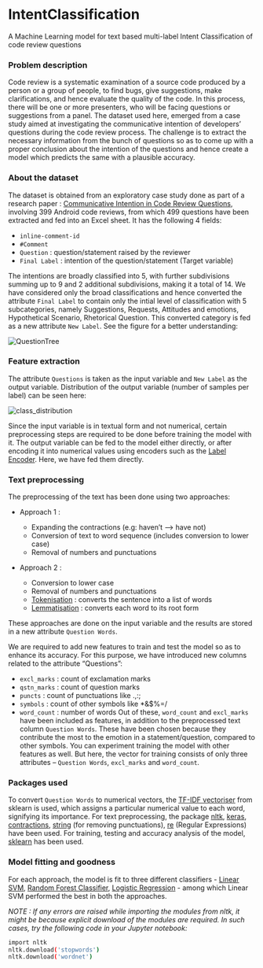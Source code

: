 # IntentClassification
A Machine Learning model for text based multi-label Intent Classification of code review questions 

### Problem description
Code review is a systematic examination of a source code produced by a person or a group of people, to find bugs, give suggestions, make clarifications, and hence evaluate the quality of the code. In this process, there will be one or more presenters, who will be facing questions or suggestions from a panel. The dataset used here, emerged from a case study aimed at investigating the communicative intention of developers’ questions during the code review process. The challenge is to extract the necessary information from the bunch of questions so as to come up with a proper conclusion about the intention of the questions and hence create a model which predicts the same with a plausible accuracy.

### About the dataset
The dataset is obtained from an exploratory case study done as part of a research paper : [Communicative Intention in Code Review Questions](https://www.google.com/url?sa=t&rct=j&q=&esrc=s&source=web&cd=&cad=rja&uact=8&ved=2ahUKEwiLmZeW1_jwAhVl9XMBHS9FAHMQFjAAegQIAxAD&url=https%3A%2F%2Fwww.win.tue.nl%2F~aserebre%2FICSME2018NIER.pdf&usg=AOvVaw3wCsZN4EKvrFzuFFXUkQG6), involving 399 Android code reviews, from which 499 questions have been extracted and fed into an Excel sheet. It has the following 4 fields:
- `inline-comment-id`
- `#Comment`
- `Question` : question/statement raised by the reviewer
- `Final Label` : intention of the question/statement (Target variable)

The intentions are broadly classified into 5, with further subdivisions summing up to 9 and 2 additional subdivisions, making it a total of 14. We have considered only the broad classifications and hence converted the attribute `Final Label` to contain only the intial level of classification with 5 subcategories, namely Suggestions, Requests, Attitudes and emotions, Hypothetical Scenario, Rhetorical Question. This converted category is fed as a new attribute `New Label`. See the figure for a better understanding:

![QuestionTree](https://user-images.githubusercontent.com/67685791/120459925-44c29880-c3b6-11eb-8d00-223e193c6e9a.png)

### Feature extraction
The attribute `Questions` is taken as the input variable and `New Label` as the output variable. Distribution of the output variable (number of samples per label) can be seen here:

![class_distribution](https://user-images.githubusercontent.com/67685791/120470411-1c8c6700-c3c1-11eb-8231-995bb12baf94.png)

Since the input variable is in textual form and not numerical, certain preprocessing steps are required to be done before training the model with it. The output variable can be fed to the model either directly, or after encoding it into numerical values using encoders such as the [Label Encoder](https://scikit-learn.org/stable/modules/generated/sklearn.preprocessing.LabelEncoder.html). Here, we have fed them directly.

### Text preprocessing
The preprocessing of the text has been done using two approaches:
 - Approach 1 :
      - Expanding the contractions (e.g: haven’t --> have not)
      - Conversion of text to word sequence (includes conversion to lower case)
      - Removal of numbers and punctuations
 
 - Approach 2 :
      - Conversion to lower case
      - Removal of numbers and punctuations
      - [Tokenisation](https://www.tutorialspoint.com/python_data_science/python_word_tokenization.htm) : converts the sentence into a list of words
      - [Lemmatisation](https://www.geeksforgeeks.org/python-lemmatization-with-nltk/) : converts each word to its root form

These approaches are done on the input variable and the results are stored in a new attribute `Question Words`.

We are required to add new features to train and test the model so as to enhance its accuracy. For this purpose, we have introduced new columns related to the attribute “Questions”:
- `excl_marks`  : count of exclamation marks
- `qstn_marks`  : count of question marks
- `puncts`      : count of punctuations like .,:;
- `symbols`     : count of other symbols like *&$%=/
- `word_count`  : number of words
Out of these, `word_count` and `excl_marks` have been included as features, in addition to the preprocessed text column `Question Words`. These have been chosen because they contribute the most to the emotion in a statement/question, compared to other symbols. You can experiment training the model with other features as well. But here, the vector for training consists of only three attributes – `Question Words`, `excl_marks` and `word_count`.

### Packages used
To convert `Question Words` to numerical vectors, the [TF-IDF vectoriser](https://scikit-learn.org/stable/modules/generated/sklearn.feature_extraction.text.TfidfVectorizer.html) from sklearn is used, which assigns a particular numerical value to each word, signifying its importance.
For text preprocessing, the package [nltk](https://www.nltk.org/), [keras](https://www.tensorflow.org/api_docs/python/tf/keras/preprocessing/text/text_to_word_sequence), [contractions](https://www.geeksforgeeks.org/nlp-expand-contractions-in-text-processing/), [string](https://docs.python.org/3/library/string.html) (for removing punctuations), [re](https://docs.python.org/3/library/re.html) (Regular Expressions) have been used. For training, testing and accuracy analysis of the model, [sklearn](https://scikit-learn.org/stable/model_selection.html#model-selection) has been used.

### Model fitting and goodness
For each approach, the model is fit to three different classifiers - [Linear SVM](https://scikit-learn.org/stable/modules/generated/sklearn.svm.LinearSVC.html), [Random Forest Classifier](https://scikit-learn.org/stable/modules/generated/sklearn.ensemble.RandomForestClassifier.html), [Logistic Regression](https://scikit-learn.org/stable/modules/generated/sklearn.linear_model.LogisticRegression.html) - among which Linear SVM performed the best in both the approaches.

_NOTE : If any errors are raised while importing the modules from nltk, it might be because explicit download of the modules are required. In such cases, try the following code in your Jupyter notebook:_
```bash
import nltk
nltk.download('stopwords')
nltk.download('wordnet')
 ```
